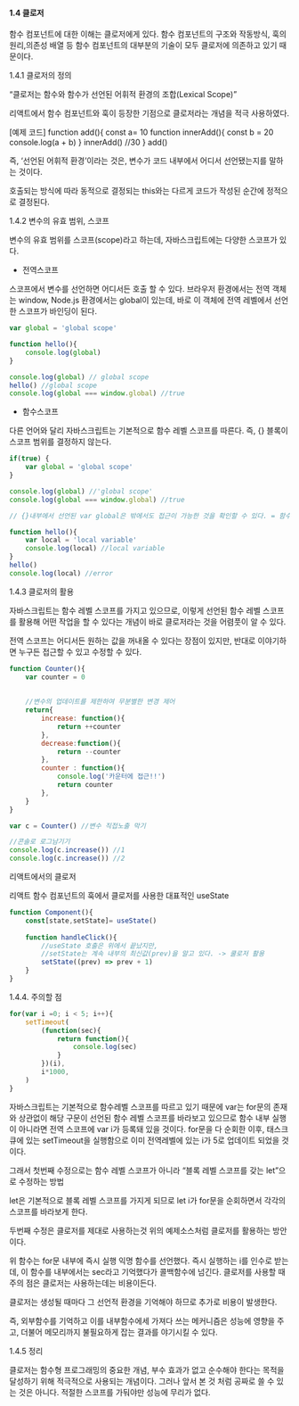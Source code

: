 #### 1.4 클로저

함수 컴포넌트에 대한 이해는 클로저에게 있다. 함수 컴포넌트의 구조와 작동방식, 훅의 원리,의존성 배열 등 함수 컴포넌트의 대부분의 기술이 모두 클로저에 의존하고 있기 때문이다.

1.4.1 클로저의 정의

“클로저는 함수와 함수가 선언된 어휘적 환경의 조합(Lexical Scope)”

리액트에서 함수 컴포넌트와 훅이 등장한 기점으로 클로저라는 개념을 적극 사용하였다.

[예제 코드]
function add(){
	const a= 10
	function innerAdd(){
		const b = 20
		console.log(a + b)
	}
	innerAdd() //30
}
add()

즉, ‘선언된 어휘적 환경’이라는 것은, 변수가 코드 내부에서 어디서 선언됐는지를 말하는 것이다.

호출되는 방식에 따라 동적으로 결정되는 this와는 다르게 코드가 작성된 순간에 정적으로 결정된다.

1.4.2  변수의 유효 범위, 스코프

변수의 유효 범위를 스코프(scope)라고 하는데, 자바스크립트에는 다양한 스코프가 있다.

- 전역스코프

스코프에서 변수를 선언하면 어디서든 호출 할 수 있다. 브라우저 환경에서는 전역 객체는 window, Node.js 환경에서는 global이 있는데, 바로 이 객체에 전역 레벨에서 선언한 스코프가 바인딩이 된다.

```jsx
var global = 'global scope'

function hello(){
	console.log(global)
}

console.log(global) // global scope
hello() //global scope
console.log(global === window.global) //true
```

- 함수스코프

다른 언어와 달리 자바스크립트는 기본적으로 함수 레벨 스코프를 따른다. 즉, {} 블록이 스코프 범위를 결정하지 않는다. 

```jsx
if(true) {
	var global = 'global scope'
}

console.log(global) //'global scope'
console.log(global === window.global) //true

// {}내부에서 선언된 var global은 밖에서도 접근이 가능한 것을 확인할 수 있다. = 함수 레벨 스코프

function hello(){
	var local = 'local variable'
	console.log(local) //local variable
}  
hello()
console.log(local) //error
```

1.4.3  클로저의 활용

자바스크립트는 함수 레벨 스코프를 가지고 있으므로, 이렇게 선언된 함수 레벨 스코프를 활용해 어떤 작업을 할 수 있다는 개념이 바로 클로저라는 것을 어렴풋이 알 수 있다.

전역 스코프는 어디서든 원하는 값을 꺼내올 수 있다는 장점이 있지만, 반대로 이야기하면 누구든 접근할 수 있고 수정할 수 있다.

```jsx
function Counter(){
	var counter = 0 
	
	
	//변수의 업데이트를 제한하여 무분별한 변경 제어
	return{
		increase: function(){
			return ++counter
		},
		decrease:function(){
			return --counter
		},
		counter : function(){
			console.log('카운터에 접근!!')
			return counter
		},
	}	
}

var c = Counter() //변수 직접노출 막기 

//콘솔로 로그남기기
console.log(c.increase()) //1
console.log(c.increase()) //2
```

 

리액트에서의 클로저

리액트 함수 컴포넌트의 훅에서 클로저를 사용한 대표적인 useState

```jsx
function Component(){
	const[state,setState]= useState()
	
	function handleClick(){
		//useState 호출은 위에서 끝났지만,
		//setState는 계속 내부의 최신값(prev)을 알고 있다. -> 쿨로저 활용
		setState((prev) => prev + 1)
	}
}
```

 

1.4.4. 주의할 점

```jsx
for(var i =0; i < 5; i++){
	setTimeout(
		(function(sec){
			return function(){
				console.log(sec)
			}
		})(i),
		i*1000,
	)
}
```

자바스크립트는  기본적으로 함수레벨 스코프를 따르고 있기 때문에 var는 for문의 존재와 상관없이 해당 구문이 선언된 함수 레벨 스코프를 바라보고 있으므로 함수 내부 실행이 아니라면 전역 스코프에 var i가 등록돼 있을 것이다. for문을 다 순회한 이후, 태스크 큐에 있는 setTimeout을 실행함으로 이미 전역레벨에 있는 i가 5로 업데이트 되었을 것이다.

그래서 첫번째 수정으로는 함수 레벨 스코프가 아니라 “블록 레벨 스코프를 갖는 let”으로 수정하는 방법

let은 기본적으로 블록 레벨 스코프를 가지게 되므로 let i가 for문을 순회하면서 각각의 스코프를 바라보게 한다.

두번째 수정은 클로저를 제대로 사용하는것 위의 예제소스처럼 클로저를 활용하는 방안이다.

위 함수는  for문 내부에 즉시 실행 익명 함수를 선언했다. 즉시 실행하는 i를 인수로 받는데, 이 함수를 내부에서는 sec라고 기억했다가 콜백함수에 넘긴다. 클로저를 사용할 때 주의 점은 클로저는 사용하는데는 비용이든다.

클로저는 생성될 때마다 그 선언적 환경을 기억해야 하므로 추가로 비용이 발생한다.

즉, 외부함수를 기억하고 이를 내부함수에세 가져다 쓰는 메커니즘은 성능에 영향을 주고, 더불어 메모리까지 불필요하게 잡는 결과를 야기시킬 수 있다.

1.4.5 정리

클로저는 함수형 프로그래밍의 중요한 개념, 부수 효과가 없고 순수해야 한다는 목적을 달성하기 위해 적극적으로 사용되는 개념이다. 그러나 앞서 본 것 처럼 공짜로 쓸 수 있는 것은 아니다. 적절한 스코프를 가둬야만 성능에 무리가 없다.
